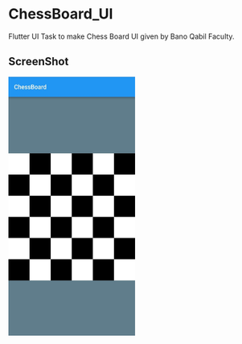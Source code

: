# ChessBoard_UI

Flutter UI Task to make Chess Board UI given by Bano Qabil Faculty.

## ScreenShot
<img src="assets/chessBoard_UI.jpeg" width = 50% height = 50%>
